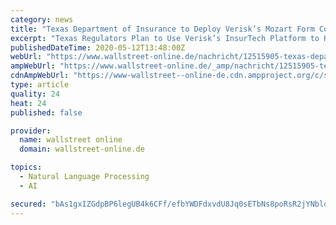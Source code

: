```yaml
---
category: news
title: "Texas Department of Insurance to Deploy Verisk’s Mozart Form Composer"
excerpt: "Texas Regulators Plan to Use Verisk’s InsurTech Platform to Help Automate and Accelerate Review of Thousands of New Property/Casualty Forms. Jersey City, N.J., May 12, 2020 (GLO"
publishedDateTime: 2020-05-12T13:48:00Z
webUrl: "https://www.wallstreet-online.de/nachricht/12515905-texas-department-of-insurance-to-deploy-verisk-s-mozart-form-composer"
ampWebUrl: "https://www.wallstreet-online.de/_amp/nachricht/12515905-texas-department-of-insurance-to-deploy-verisk-s-mozart-form-composer"
cdnAmpWebUrl: "https://www-wallstreet--online-de.cdn.ampproject.org/c/s/www.wallstreet-online.de/_amp/nachricht/12515905-texas-department-of-insurance-to-deploy-verisk-s-mozart-form-composer"
type: article
quality: 24
heat: 24
published: false

provider:
  name: wallstreet online
  domain: wallstreet-online.de

topics:
  - Natural Language Processing
  - AI

secured: "bAs1gxIZGdpBP6legUB4k6CFf/efbYWDFdxvdU8Jq0sETbNs8poRsR2jYNblq8qelElIKhptkuoV26XnWqCzDBN5G/SVc6zzvDCXJezoyBQehLF39arRLr4Qyx3PKFgIY5jk9MNc+KWC8GyDi3kAb0RwcFp/ggrIpqX66OgKWYWQoGcM/IDzWVGdcuAtiNzLbuJJPPx6yEOnsdH80+WAwyEBgS4HRmVSSntbHEAxlvqM0GKbzx06J8Du1cr3boEGY9+DSd4KKoOc2a0hu2Pk2Tbit/PCEzcQR7fJG//OerYF43lMjxurbswNaCzp3fbA;1yuaFuQZ2E15i6yPKSuJ+A=="
---
```


